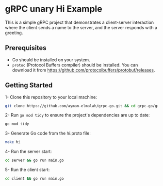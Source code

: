 # gRPC unary Hi Example

This is a simple gRPC project that demonstrates a client-server interaction where the client sends a name to the server, and the server responds with a greeting.

## Prerequisites

- Go should be installed on your system.
- `protoc` (Protocol Buffers compiler) should be installed. You can download it from https://github.com/protocolbuffers/protobuf/releases.

## Getting Started

1- Clone this repository to your local machine:
```bash
git clone https://github.com/ayman-elmalah/grpc-go.git && cd grpc-go/grpc-go-unary
```

2- Run `go mod tidy` to ensure the project's dependencies are up to date:
```bash
go mod tidy
```

3- Generate Go code from the hi.proto file:
```bash
make hi
```

4- Run the server start:
```bash
cd server && go run main.go
```

5- Run the client start:
```bash
cd client && go run main.go
```